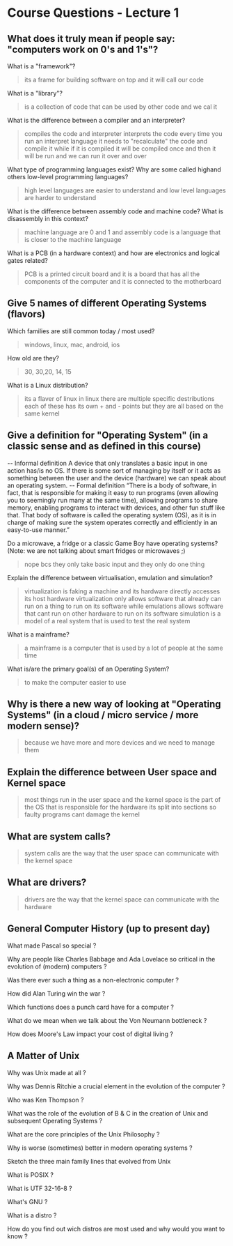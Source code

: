 # Course Questions - Lecture 1

## What does it truly mean if people say: "computers work on 0's and 1's"?

What is a "framework"?
> its a frame for building software on top and it will call our code

What is a "library"?
> is a collection of code that can be used by other code and we cal it

What is the difference between a compiler and an interpreter?
> compiles the code and interpreter interprets the code
> every time you run an interpret language it needs to "recalculate" the code and compile it
> while if it is compiled it will be compiled once and then it will be run and we can run it over and over

What type of programming languages exist? Why are some called highand others low-level programming languages?
> high level languages are easier to understand and low level languages are harder to understand

What is the difference between assembly code and machine code? What is disassembly in this context?
> machine language are 0 and 1 and assembly code is a language that is closer to the machine language

What is a PCB (in a hardware context) and how are electronics and logical gates related?
> PCB is a printed circuit board and it is a board that has all the components of the computer and it is connected to the motherboard

## Give 5 names of different Operating Systems (flavors)

Which families are still common today / most used?
> windows, linux, mac, android, ios

How old are they?
> 30, 30,20, 14, 15

What is a Linux distribution?
> its a flaver of linux
> in linux there are multiple specific destributions
> each of these has its own + and - points but they are all based on the same kernel

## Give a definition for "Operating System" (in a classic sense and as defined in this course)

-- Informal definition
A device that only translates a basic input in one action has/is no OS. If there is some sort of managing by itself or it acts as something between the user and the device (hardware) we can speak about an operating system.
-- Formal definition
“There is a body of software, in fact, that is responsible for making it easy to run programs (even allowing you to seemingly run many at the same time), allowing programs to share memory, enabling programs to interact with devices, and other fun stuff like that. That body of software is called the operating system (OS), as it is in charge of making sure the system operates correctly and efficiently in an easy-to-use manner.”

Do a microwave, a fridge or a classic Game Boy have operating systems? (Note: we are not talking about smart fridges or microwaves ;)
> nope bcs they only take basic input and they only do one thing

Explain the difference between virtualisation, emulation and simulation?
> virtualization is faking a machine and its hardware directly accesses its host hardware
> virtualization only allows software that already can run on a thing to run on its software
> while emulations allows software that cant run on other hardware to run on its software
> simulation is a model of a real system that is used to test the real system

What is a mainframe?
> a mainframe is a computer that is used by a lot of people at the same time

What is/are the primary goal(s) of an Operating System?
> to make the computer easier to use

## Why is there a new way of looking at "Operating Systems" (in a cloud / micro service / more modern sense)?

> because we have more and more devices and we need to manage them

## Explain the difference between User space and Kernel space

> most things run in the user space and the kernel space is the part of the OS that is responsible for the hardware
> its split into sections so faulty programs cant damage the kernel

## What are system calls?

> system calls are the way that the user space can communicate with the kernel space

## What are drivers?

> drivers are the way that the kernel space can communicate with the hardware

## General Computer History (up to present day)

What made Pascal so special ?
>
Why are people like Charles Babbage and Ada Lovelace so critical in the evolution of (modern) computers ?
>
Was there ever such a thing as a non-electronic computer ?
>
How did Alan Turing win the war ?
>
Which functions does a punch card have for a computer ?
>
What do we mean when we talk about the Von Neumann bottleneck ?
>
How does Moore's Law impact your cost of digital living ?
>

## A Matter of Unix

Why was Unix made at all ?
>
Why was Dennis Ritchie a crucial element in the evolution of the computer ?
>
Who was Ken Thompson ?
>
What was the role of the evolution of B & C in the creation of Unix and subsequent Operating Systems ?
>
What are the core principles of the Unix Philosophy ?
>
Why is worse (sometimes) better in modern operating systems ?
>
Sketch the three main family lines that evolved from Unix
>
What is POSIX ?
>
What is UTF 32-16-8 ?
>
What's GNU ?
>
What is a distro ?
>
How do you find out wich distros are most used and why would you want to know ?
>
